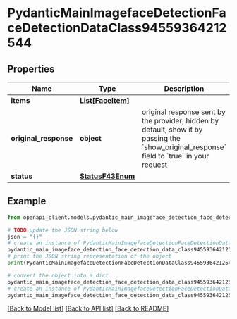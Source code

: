 # PydanticMainImagefaceDetectionFaceDetectionDataClass94559364212544


## Properties

Name | Type | Description | Notes
------------ | ------------- | ------------- | -------------
**items** | [**List[FaceItem]**](FaceItem.md) |  | [optional] 
**original_response** | **object** | original response sent by the provider, hidden by default, show it by passing the &#x60;show_original_response&#x60; field to &#x60;true&#x60; in your request | [optional] 
**status** | [**StatusF43Enum**](StatusF43Enum.md) |  | 

## Example

```python
from openapi_client.models.pydantic_main_imageface_detection_face_detection_data_class94559364212544 import PydanticMainImagefaceDetectionFaceDetectionDataClass94559364212544

# TODO update the JSON string below
json = "{}"
# create an instance of PydanticMainImagefaceDetectionFaceDetectionDataClass94559364212544 from a JSON string
pydantic_main_imageface_detection_face_detection_data_class94559364212544_instance = PydanticMainImagefaceDetectionFaceDetectionDataClass94559364212544.from_json(json)
# print the JSON string representation of the object
print(PydanticMainImagefaceDetectionFaceDetectionDataClass94559364212544.to_json())

# convert the object into a dict
pydantic_main_imageface_detection_face_detection_data_class94559364212544_dict = pydantic_main_imageface_detection_face_detection_data_class94559364212544_instance.to_dict()
# create an instance of PydanticMainImagefaceDetectionFaceDetectionDataClass94559364212544 from a dict
pydantic_main_imageface_detection_face_detection_data_class94559364212544_form_dict = pydantic_main_imageface_detection_face_detection_data_class94559364212544.from_dict(pydantic_main_imageface_detection_face_detection_data_class94559364212544_dict)
```
[[Back to Model list]](../README.md#documentation-for-models) [[Back to API list]](../README.md#documentation-for-api-endpoints) [[Back to README]](../README.md)


